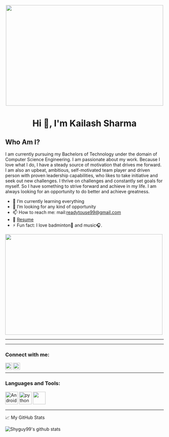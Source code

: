 <p align="center"> <img src="https://github.com/Shyguy99/Shyguy99/blob/main/assets/hello.gif" width="500" height="320"  /> </p>
<h1 align="center">Hi 👋, I'm Kailash Sharma</h1>
<!--
**muthuannamalai12/muthuannamalai12** is a ✨ _special_ ✨ repository because its `README.md` (this file) appears on your GitHub profile.-->

<!--
Here are some ideas to get you started:-->
<!--
- 🔭 I’m currently working on ...
- 🌱 I’m currently learning ...
- 👯 I’m looking to collaborate on ...
- 🤔 I’m looking for help with ...
- 💬 Ask me about ...
- 📫 How to reach me: ...
- 😄 Pronouns: ...
- ⚡ Fun fact: ...
-->
## Who Am I?
I am currently pursuing my Bachelors of Technology under the domain of Computer Science Engineering. I am passionate about my work. Because I love what I do, I have a steady source of motivation that drives me forward. I am also an upbeat, ambitious, self-motivated team player and driven person with proven leadership capabilities, who likes to take initiative and seek out new challenges. I thrive on challenges and constantly set goals for myself. So I have something to strive forward and achieve in my life. I am always looking for an opportunity to do better and achieve greatness.



- 🌱 I’m currently learning everything
- 👯 I’m looking for any kind of opportunity
- 📫 How to reach me: mail:readytouse99@gmail.com
- 📄 [Resume](https://drive.google.com/file/d/1W8K09xDyKiG5cxzoAeFV-unm2qhxHDRd/view?usp=sharing)
- ⚡ Fun fact: I love badminton🏸 and music🎧.

<p align="centre"> <img src="https://miro.medium.com/max/1360/1*IRGHmiGsa16stedQvIaZfw.gif" width="500" height="320" /></p>

---


---

### Connect with me:


<a href="https://www.linkedin.com/in/kailash-sharma-940119173/">
  <img align="left" alt="Kailash Sharma's | Linkedin" width="22px" src="https://raw.githubusercontent.com/peterthehan/peterthehan/master/assets/linkedin.svg" />
</a>
<a href="https://www.instagram.com/vashisth_1809/">
  <img align="left" alt="Kailash Sharma's | Instagram" width="22px" src="https://seeklogo.com/images/I/instagram-logo-1494D6FE63-seeklogo.com.png" />
</a>


<br />

---

### Languages and Tools:

<img src="https://seeklogo.com/images/A/android-new-2019-logo-3CD3BC571C-seeklogo.com.png" alt="Android" width="40" height="40"> <img src="https://seeklogo.com/images/P/python-logo-A32636CAA3-seeklogo.com.png" alt="python" width="40" height="40"/> <img src="https://seeklogo.com/images/P/pycharm-logo-51B1427388-seeklogo.com.png" width="40" height="40"/>


---

📈 My GitHub Stats

![Shyguy99's github stats](https://github-readme-stats.vercel.app/api?username=Shyguy99&theme=flag-india&show_icons=true)





  

